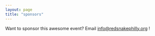 ```yaml
---
layout: page
title: "sponsors"
---
```


Want to sponsor this awesome event? Email <a href="mailto:info@redsnakephilly.org"> info@redsnakephilly.org </a> !

